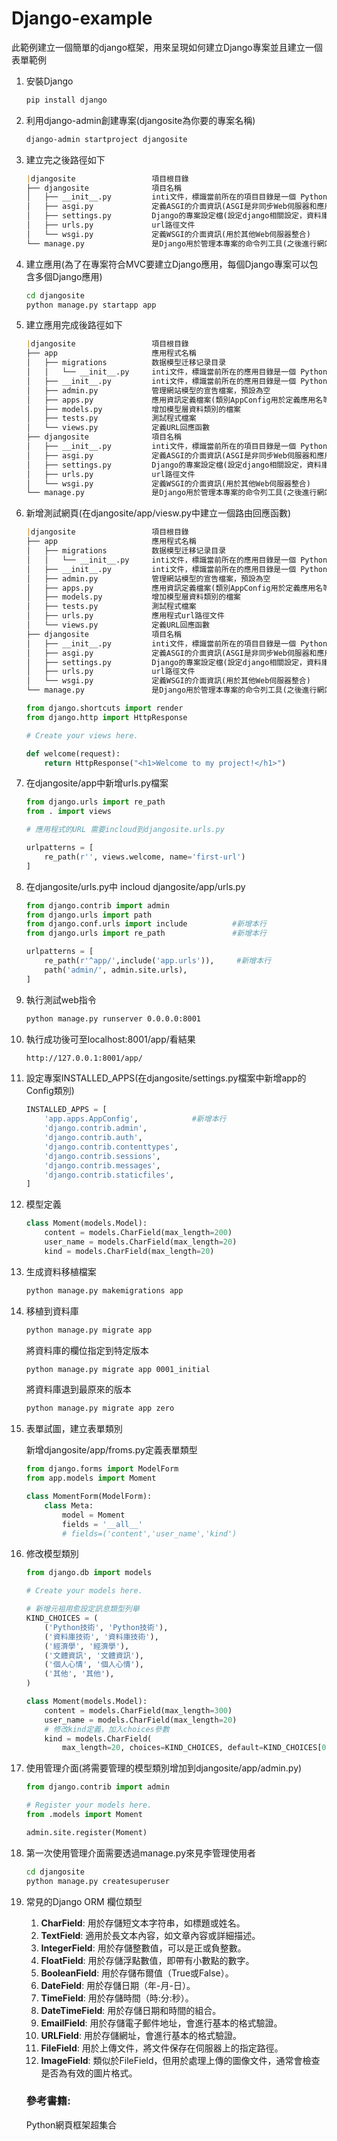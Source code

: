 # Django-example

此範例建立一個簡單的django框架，用來呈現如何建立Django專案並且建立一個表單範例

1. 安裝Django
    
    ```bash
    pip install django
    ```
    
2. 利用django-admin創建專案(djangosite為你要的專案名稱)
    
    ```bash
    django-admin startproject djangosite
    ```
    
3. 建立完之後路徑如下
    
    ```markdown
    |djangosite					項目根目錄
    ├── djangosite				項目名稱
    │   ├── __init__.py			inti文件，標識當前所在的項目目錄是一個 Python 包
    │   ├── asgi.py				定義ASGI的介面資訊(ASGI是非同步Web伺服器和應用程式的python標準)
    │   ├── settings.py			Django的專案設定檔(設定django相關設定，資料庫參數與python套件等)
    │   ├── urls.py				url路徑文件
    │   └── wsgi.py				定義WSGI的介面資訊(用於其他Web伺服器整合)
    └── manage.py				是Django用於管理本專案的命令列工具(之後進行網站執行、資料庫自動生成、靜態檔案收集等)
    ```
    
4. 建立應用(為了在專案符合MVC要建立Django應用，每個Django專案可以包含多個Django應用)
    
    ```bash
    cd djangosite
    python manage.py startapp app
    ```
    
5. 建立應用完成後路徑如下
    
    ```markdown
    |djangosite					項目根目錄
    ├── app						應用程式名稱
    │   ├── migrations			数据模型迁移记录目录
    │   │   └── __init__.py		inti文件，標識當前所在的應用目錄是一個 Python 包
    │   ├── __init__.py			inti文件，標識當前所在的應用目錄是一個 Python 包
    │   ├── admin.py			管理網站模型的宣告檔案，預設為空
    │   ├── apps.py				應用資訊定義檔案(類別AppConfig用於定義應用名等Meta資料)
    │   ├── models.py			增加模型層資料類別的檔案
    │   ├── tests.py			測試程式檔案
    │   └── views.py			定義URL回應函數
    ├── djangosite				項目名稱
    │   ├── __init__.py			inti文件，標識當前所在的項目目錄是一個 Python 包
    │   ├── asgi.py				定義ASGI的介面資訊(ASGI是非同步Web伺服器和應用程式的python標準)
    │   ├── settings.py			Django的專案設定檔(設定django相關設定，資料庫參數與python套件等)
    │   ├── urls.py				url路徑文件
    │   └── wsgi.py				定義WSGI的介面資訊(用於其他Web伺服器整合)
    └── manage.py				是Django用於管理本專案的命令列工具(之後進行網站執行、資料庫自動生成、靜態檔案收集等)
    ```
    
6. 新增測試網頁(在djangosite/app/viesw.py中建立一個路由回應函數)
    
    ```markdown
    |djangosite					項目根目錄
    ├── app						應用程式名稱
    │   ├── migrations			数据模型迁移记录目录
    │   │   └── __init__.py		inti文件，標識當前所在的應用目錄是一個 Python 包
    │   ├── __init__.py			inti文件，標識當前所在的應用目錄是一個 Python 包
    │   ├── admin.py			管理網站模型的宣告檔案，預設為空
    │   ├── apps.py				應用資訊定義檔案(類別AppConfig用於定義應用名等Meta資料)
    │   ├── models.py			增加模型層資料類別的檔案
    │   ├── tests.py			測試程式檔案
    │   ├── urls.py				應用程式url路徑文件
    │   └── views.py			定義URL回應函數
    ├── djangosite				項目名稱
    │   ├── __init__.py			inti文件，標識當前所在的項目目錄是一個 Python 包
    │   ├── asgi.py				定義ASGI的介面資訊(ASGI是非同步Web伺服器和應用程式的python標準)
    │   ├── settings.py			Django的專案設定檔(設定django相關設定，資料庫參數與python套件等)
    │   ├── urls.py				url路徑文件
    │   └── wsgi.py				定義WSGI的介面資訊(用於其他Web伺服器整合)
    └── manage.py				是Django用於管理本專案的命令列工具(之後進行網站執行、資料庫自動生成、靜態檔案收集等)
    ```
    
    ```python
    from django.shortcuts import render
    from django.http import HttpResponse
    
    # Create your views here.
    
    def welcome(request):
        return HttpResponse("<h1>Welcome to my project!</h1>")
    ```
    
7. 在djangosite/app中新增urls.py檔案
    
    ```python
    from django.urls import re_path
    from . import views
    
    # 應用程式的URL 需要incloud到djangosite.urls.py
    
    urlpatterns = [
        re_path(r'', views.welcome, name='first-url')
    ]
    ```
    
8. 在djangosite/urls.py中 incloud djangosite/app/urls.py
    
    ```python
    from django.contrib import admin
    from django.urls import path
    from django.conf.urls import include          #新增本行
    from django.urls import re_path               #新增本行
    
    urlpatterns = [
        re_path(r'^app/',include('app.urls')),     #新增本行
        path('admin/', admin.site.urls),
    ]
    ```
    
9. 執行測試web指令
    
    ```bash
    python manage.py runserver 0.0.0.0:8001
    ```
    
10. 執行成功後可至localhost:8001/app/看結果
    
    ```bash
    http://127.0.0.1:8001/app/
    ```
    
    
11. 設定專案INSTALLED_APPS(在djangosite/settings.py檔案中新增app的Config類別)
    
    ```python
    INSTALLED_APPS = [
        'app.apps.AppConfig',            #新增本行
        'django.contrib.admin',
        'django.contrib.auth',
        'django.contrib.contenttypes',
        'django.contrib.sessions',
        'django.contrib.messages',
        'django.contrib.staticfiles',
    ]
    ```
    
12. 模型定義
    
    ```python
    class Moment(models.Model):
        content = models.CharField(max_length=200)
        user_name = models.CharField(max_length=20)
        kind = models.CharField(max_length=20)
    ```
    
13. 生成資料移植檔案
    
    ```bash
    python manage.py makemigrations app
    ```
    
14. 移植到資料庫
    
    ```python
    python manage.py migrate app
    ```
    
    將資料庫的欄位指定到特定版本
    
    ```bash
    python manage.py migrate app 0001_initial
    ```
    
    將資料庫退到最原來的版本
    
    ```bash
    python manage.py migrate app zero
    ```
    
15. 表單試圖，建立表單類別
    
    新增djangosite/app/froms.py定義表單類型
    
    ```python
    from django.forms import ModelForm
    from app.models import Moment
    
    class MomentForm(ModelForm):
        class Meta:
            model = Moment
            fields = '__all__'
            # fields=('content','user_name','kind')
    ```
    
16. 修改模型類別
    
    ```python
    from django.db import models
    
    # Create your models here.
    
    # 新增元祖用愈設定訊息類型列舉
    KIND_CHOICES = (
        ('Python技術', 'Python技術'),
        ('資料庫技術', '資料庫技術'),
        ('經濟學', '經濟學'),
        ('文體資訊', '文體資訊'),
        ('個人心情', '個人心情'),
        ('其他', '其他'),
    )
    
    class Moment(models.Model):
        content = models.CharField(max_length=300)
        user_name = models.CharField(max_length=20)
        # 修改kind定義，加入choices參數
        kind = models.CharField(
            max_length=20, choices=KIND_CHOICES, default=KIND_CHOICES[0])
    ```
    
17. 使用管理介面(將需要管理的模型類別增加到djangosite/app/admin.py)
    
    ```python
    from django.contrib import admin
    
    # Register your models here.
    from .models import Moment
    
    admin.site.register(Moment)
    ```
    
18. 第一次使用管理介面需要透過manage.py來見李管理使用者
    
    ```bash
    cd djangosite
    python manage.py createsuperuser
    ```
    
19. 常見的Django ORM 欄位類型
    1. **CharField**: 用於存儲短文本字符串，如標題或姓名。
    2. **TextField**: 適用於長文本內容，如文章內容或詳細描述。
    3. **IntegerField**: 用於存儲整數值，可以是正或負整數。
    4. **FloatField**: 用於存儲浮點數值，即帶有小數點的數字。
    5. **BooleanField**: 用於存儲布爾值（True或False）。
    6. **DateField**: 用於存儲日期（年-月-日）。
    7. **TimeField**: 用於存儲時間（時:分:秒）。
    8. **DateTimeField**: 用於存儲日期和時間的組合。
    9. **EmailField**: 用於存儲電子郵件地址，會進行基本的格式驗證。
    10. **URLField**: 用於存儲網址，會進行基本的格式驗證。
    11. **FileField**: 用於上傳文件，將文件保存在伺服器上的指定路徑。
    12. **ImageField**: 類似於FileField，但用於處理上傳的圖像文件，通常會檢查是否為有效的圖片格式。
    
    ### 參考書籍:
    
    Python網頁框架超集合